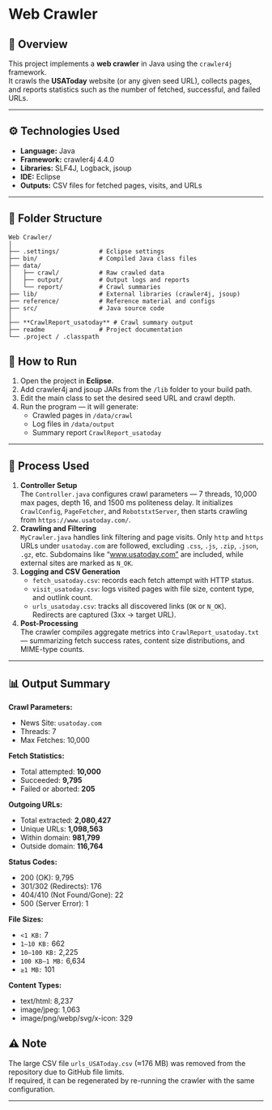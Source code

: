 # Web Crawler

## 📌 Overview
This project implements a **web crawler** in Java using the `crawler4j` framework.  
It crawls the **USAToday** website (or any given seed URL), collects pages, and reports statistics such as the number of fetched, successful, and failed URLs.

---

## ⚙️ Technologies Used
- **Language:** Java  
- **Framework:** crawler4j 4.4.0  
- **Libraries:** SLF4J, Logback, jsoup  
- **IDE:** Eclipse  
- **Outputs:** CSV files for fetched pages, visits, and URLs 

---

## 📁 Folder Structure
```
Web Crawler/
│
├── .settings/           # Eclipse settings
├── bin/                 # Compiled Java class files
├── data/
│   ├── crawl/           # Raw crawled data
│   ├── output/          # Output logs and reports
│   └── report/          # Crawl summaries
├── lib/                 # External libraries (crawler4j, jsoup)
├── reference/           # Reference material and configs
├── src/                 # Java source code
│
├── **CrawlReport_usatoday** # Crawl summary output
├── readme               # Project documentation
└── .project / .classpath
```

## 🚀 How to Run
1. Open the project in **Eclipse**.
2. Add crawler4j and jsoup JARs from the `/lib` folder to your build path.
3. Edit the main class to set the desired seed URL and crawl depth.
4. Run the program — it will generate:
   - Crawled pages in `/data/crawl`
   - Log files in `/data/output`
   - Summary report `CrawlReport_usatoday`

---
## 🔄 Process Used
1. **Controller Setup**  
   The `Controller.java` configures crawl parameters — 7 threads, 10,000 max pages, depth 16, and 1500 ms politeness delay. It initializes `CrawlConfig`, `PageFetcher`, and `RobotstxtServer`, then starts crawling from `https://www.usatoday.com/`.
2. **Crawling and Filtering**  
   `MyCrawler.java` handles link filtering and page visits. Only `http` and `https` URLs under `usatoday.com` are followed, excluding `.css`, `.js`, `.zip`, `.json`, `.gz`, etc. Subdomains like “www.usatoday.com” are included, while external sites are marked as `N_OK`.
3. **Logging and CSV Generation**  
   - `fetch_usatoday.csv`: records each fetch attempt with HTTP status.  
   - `visit_usatoday.csv`: logs visited pages with file size, content type, and outlink count.  
   - `urls_usatoday.csv`: tracks all discovered links (`OK` or `N_OK`).  
   Redirects are captured (3xx → target URL).
4. **Post-Processing**  
   The crawler compiles aggregate metrics into `CrawlReport_usatoday.txt` — summarizing fetch success rates, content size distributions, and MIME-type counts.

---
## 📊 Output Summary
**Crawl Parameters:**  
- News Site: `usatoday.com`  
- Threads: 7  
- Max Fetches: 10,000  

**Fetch Statistics:**  
- Total attempted: **10,000**  
- Succeeded: **9,795**  
- Failed or aborted: **205**

**Outgoing URLs:**  
- Total extracted: **2,080,427**  
- Unique URLs: **1,098,563**  
- Within domain: **981,799**  
- Outside domain: **116,764**

**Status Codes:**  
- 200 (OK): 9,795  
- 301/302 (Redirects): 176  
- 404/410 (Not Found/Gone): 22  
- 500 (Server Error): 1  

**File Sizes:**  
- `<1 KB:` 7  
- `1–10 KB:` 662  
- `10–100 KB:` 2,225  
- `100 KB–1 MB:` 6,634  
- `≥1 MB:` 101  

**Content Types:**  
- text/html: 8,237  
- image/jpeg: 1,063  
- image/png/webp/svg/x-icon: 329 


## ⚠️ Note
The large CSV file `urls_USAToday.csv` (≈176 MB) was removed from the repository due to GitHub file limits.  
If required, it can be regenerated by re-running the crawler with the same configuration.

---


